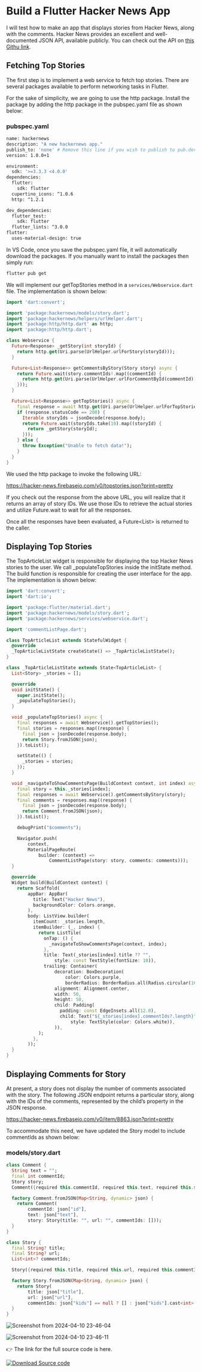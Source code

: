 # Build a Flutter Hacker News App

I will test how to make an app that displays stories from Hacker News, along with the comments.
Hacker News provides an excellent and well-documented JSON API, available publicly. You can check out the API on [this Githu link](https://github.com/HackerNews/API).


## Fetching Top Stories

The first step is to implement a web service to fetch top stories. There are several packages available to perform networking tasks in Flutter.

For the sake of simplicity, we are going to use the http package. Install the package by adding the http package in the pubspec.yaml file as shown below:

### pubspec.yaml
```sh 
name: hackernews
description: "A new hackernews app."
publish_to: 'none' # Remove this line if you wish to publish to pub.dev
version: 1.0.0+1

environment:
  sdk: '>=3.3.3 <4.0.0'
dependencies:
  flutter:
    sdk: flutter
  cupertino_icons: ^1.0.6
  http: ^1.2.1

dev_dependencies:
  flutter_test:
    sdk: flutter
  flutter_lints: ^3.0.0
flutter:
  uses-material-design: true
```

In VS Code, once you save the pubspec.yaml file, it will automatically download the packages. If you manually want to install the packages then simply run:
```sh 
flutter pub get
```

We will implement our getTopStories method in a `services/Webservice.dart` file. The implementation is shown below:

```dart
import 'dart:convert';

import 'package:hackernews/models/story.dart';
import 'package:hackernews/helpers/urlHelper.dart';
import 'package:http/http.dart' as http;
import 'package:http/http.dart';

class Webservice {
  Future<Response> _getStory(int storyId) {
    return http.get(Uri.parse(UrlHelper.urlForStory(storyId)));
  }

  Future<List<Response>> getCommentsByStory(Story story) async {
    return Future.wait(story.commentIds!.map((commentId) {
      return http.get(Uri.parse(UrlHelper.urlForCommentById(commentId)));
    }));
  }

  Future<List<Response>> getTopStories() async {
    final response = await http.get(Uri.parse(UrlHelper.urlForTopStories()));
    if (response.statusCode == 200) {
      Iterable storyIds = jsonDecode(response.body);
      return Future.wait(storyIds.take(10).map((storyId) {
        return _getStory(storyId);
      }));
    } else {
      throw Exception("Unable to fetch data!");
    }
  }
}
```


We used the http package to invoke the following URL:

https://hacker-news.firebaseio.com/v0/topstories.json?print=pretty

If you check out the response from the above URL, you will realize that it returns an array of story IDs. We use those IDs to retrieve the actual stories and utilize Future.wait to wait for all the responses.

Once all the responses have been evaluated, a Future<List<Response>> is returned to the caller.


## Displaying Top Stories
The TopArticleList widget is responsible for displaying the top Hacker News stories to the user. We call _populateTopStories inside the initState method. The build function is responsible for creating the user interface for the app. The implementation is shown below:
  
```dart 
import 'dart:convert';
import 'dart:io';

import 'package:flutter/material.dart';
import 'package:hackernews/models/story.dart';
import 'package:hackernews/services/webservice.dart';

import 'commentListPage.dart';

class TopArticleList extends StatefulWidget {
  @override
  _TopArticleListState createState() => _TopArticleListState();
}

class _TopArticleListState extends State<TopArticleList> {
  List<Story> _stories = [];

  @override
  void initState() {
    super.initState();
    _populateTopStories();
  }

  void _populateTopStories() async {
    final responses = await Webservice().getTopStories();
    final stories = responses.map((response) {
      final json = jsonDecode(response.body);
      return Story.fromJSON(json);
    }).toList();

    setState(() {
      _stories = stories;
    });
  }

  void _navigateToShowCommentsPage(BuildContext context, int index) async {
    final story = this._stories[index];
    final responses = await Webservice().getCommentsByStory(story);
    final comments = responses.map((response) {
      final json = jsonDecode(response.body);
      return Comment.fromJSON(json);
    }).toList();

    debugPrint("$comments");

    Navigator.push(
        context,
        MaterialPageRoute(
            builder: (context) =>
                CommentListPage(story: story, comments: comments)));
  }

  @override
  Widget build(BuildContext context) {
    return Scaffold(
        appBar: AppBar(
          title: Text("Hacker News"),
          backgroundColor: Colors.orange,
        ),
        body: ListView.builder(
          itemCount: _stories.length,
          itemBuilder: (_, index) {
            return ListTile(
              onTap: () {
                _navigateToShowCommentsPage(context, index);
              },
              title: Text(_stories[index].title ?? "",
                  style: const TextStyle(fontSize: 18)),
              trailing: Container(
                  decoration: BoxDecoration(
                      color: Colors.purple,
                      borderRadius: BorderRadius.all(Radius.circular(16))),
                  alignment: Alignment.center,
                  width: 50,
                  height: 50,
                  child: Padding(
                    padding: const EdgeInsets.all(12.0),
                    child: Text("${_stories[index].commentIds?.length}",
                        style: TextStyle(color: Colors.white)),
                  )),
            );
          },
        ));
  }
}

```

## Displaying Comments for Story
At present, a story does not display the number of comments associated with the story. The following JSON endpoint returns a particular story, along with the IDs of the comments, represented by the child’s property in the JSON response.

https://hacker-news.firebaseio.com/v0/item/8863.json?print=pretty

To accommodate this need, we have updated the Story model to include commentIds as shown below:

### models/story.dart 
```dart 
class Comment {
  String text = "";
  final int commentId;
  Story story;
  Comment({required this.commentId, required this.text, required this.story});

  factory Comment.fromJSON(Map<String, dynamic> json) {
    return Comment(
        commentId: json["id"],
        text: json["text"],
        story: Story(title: "", url: "", commentIds: []));
  }
}

class Story {
  final String? title;
  final String? url;
  List<int>? commentIds;

  Story({required this.title, required this.url, required this.commentIds});

  factory Story.fromJSON(Map<String, dynamic> json) {
    return Story(
        title: json["title"],
        url: json["url"],
        commentIds: json["kids"] == null ? [] : json["kids"].cast<int>());
  }
}

```
  
  ![Screenshot from 2024-04-10 23-46-04](https://gist.github.com/assets/6800568/caef272b-9eee-44ad-82de-acb6a50ff0b7)
  
  ![Screenshot from 2024-04-10 23-46-11](https://gist.github.com/assets/6800568/b5a1cc55-c6f1-4e8f-8c65-b08f5b0a49d0)


  
  
👉 The link for the full source code is here.

[![Download Source code](https://gist.github.com/assets/6800568/2dbceee5-661b-40ef-881d-054bcd2cbe25)](https://github.com/aungthuoo/hackernews)



